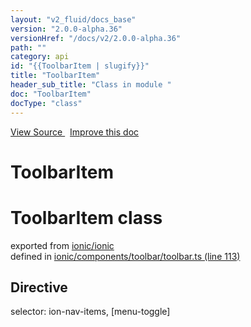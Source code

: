 ```yaml
---
layout: "v2_fluid/docs_base"
version: "2.0.0-alpha.36"
versionHref: "/docs/v2/2.0.0-alpha.36"
path: ""
category: api
id: "{{ToolbarItem | slugify}}"
title: "ToolbarItem"
header_sub_title: "Class in module "
doc: "ToolbarItem"
docType: "class"
---
```



<div class="improve-docs">
  <a href='http://github.com/driftyco/ionic2/tree/master/ionic/components/toolbar/toolbar.ts#L112'>
    View Source
  </a>
  &nbsp;
  <a href='http://github.com/driftyco/ionic2/edit/master/ionic/components/toolbar/toolbar.ts#L112'>
    Improve this doc
  </a>
</div>




<h1 class="api-title">

  ToolbarItem



</h1>







<h1 class="class export">ToolbarItem <span class="type">class</span></h1>
<p class="module">exported from <a href='undefined'>ionic/ionic</a><br/>
defined in <a href="https://github.com/driftyco/ionic2/tree/master/ionic/components/toolbar/toolbar.ts#L113-L132">ionic/components/toolbar/toolbar.ts (line 113)</a>
</p>
<h2>Directive</h2>
  <span>selector: ion-nav-items, [menu-toggle]</span>



